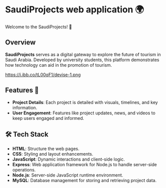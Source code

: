# SaudiProjects web application 🌍

Welcome to the SaudiProjects! 🚀 

## Overview
**SaudiProjects** serves as a digital gateway to explore the future of tourism in Saudi Arabia. Developed by university students, this platform demonstrates how technology can aid in the promotion of tourism.

https://i.ibb.co/tL00qF1/devise-1.png

## Features 🌟
- **Project Details**: Each project is detailed with visuals, timelines, and key information. 
- **User Engagement**: Features like project updates, news, and videos to keep users engaged and informed. 

## 🛠️ Tech Stack
- **HTML**: Structure the web pages.
- **CSS**: Styling and layout enhancements.
- **JavaScript**: Dynamic interactions and client-side logic.
- **Express**: Web application framework for Node.js to handle server-side operations.
- **Node.js**: Server-side JavaScript runtime environment.
- **MySQL**: Database management for storing and retrieving project data.
